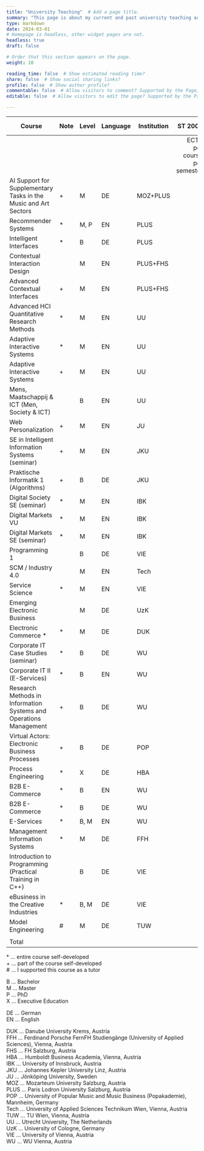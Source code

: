 ```yaml
---
title: "University Teaching"  # Add a page title.
summary: "This page is about my current and past university teaching activities."  # Add a page description.
type: markdown
date: 2024-03-01 
# Homepage is headless, other widget pages are not.
headless: true
draft: false

# Order that this section appears on the page.
weight: 10

reading_time: false  # Show estimated reading time?
share: false  # Show social sharing links?
profile: false  # Show author profile?
commentable: false  # Allow visitors to comment? Supported by the Page, Post, and Docs content types.
editable: false  # Allow visitors to edit the page? Supported by the Page, Post, and Docs content types.

---
```


| Course | Note | Level | Language | Institution | ST 2008 | WT 2008/09 | ST 2009 | WT 2009/10 | ST 2010 | WT 2010/11 | ST 2011 | WT 2011/12 | SS 2012 | WT 2012/13 | ST 2013 | WT 2013/14 | ST 2014 | WT 2014/15 | ST 2015 | WT 2015/16 | ST 2016 | WT 2016/17 | WT 2017/18 | ST 2018 | ST 2019 | WT 2019/20 | ST 2020 | WT 2020/21 | SS 2001 | WT 2021/22 | ST 2022 | WT 2022/23 | ST 2023 | WT 2023/24 | ST 2024 | WT 2024/25 | ST 2025 |  |
|---|---|---|---|---|---:|---:|---:|---:|---:|---:|---:|---:|---:|---:|---:|---:|---:|---:|---:|---:|---:|---:|---:|---:|---:|---:|---:|---:|---:|---:|---:|---:|---:|---:|---:|---:|---:|---:|
|  |  |  |  |  | ECTS per course per semester |  |  |  |  |  |  |  |  |  |  |  |  |  |  |  |  |  |  |  |  |  |  |  |  |  |  |  |  |  |  |  |  | Total ECTS |
| AI Support for Supplementary Tasks in the Music and Art Sectors | + | M | DE | MOZ+PLUS |  |  |  |  |  |  |  |  |  |  |  |  |  |  |  |  |  |  |  |  |  |  |  |  |  |  |  |  |  |  |  | 4 |  | 4 |
| Recommender Systems | * | M, P | EN | PLUS |  |  |  |  |  |  |  |  |  |  |  |  |  |  |  |  |  |  |  |  |  |  |  |  |  |  |  |  |  |  | 3 |  | 3 | 6 |
| Intelligent Interfaces | * | B | DE | PLUS |  |  |  |  |  |  |  |  |  |  |  |  |  |  |  |  |  |  |  |  |  |  |  |  |  |  |  |  |  |  | 3 |  | 3 | 6 |
| Contextual Interaction Design |  | M | EN | PLUS+FHS |  |  |  |  |  |  |  |  |  |  |  |  |  |  |  |  |  |  |  |  |  |  |  |  |  |  |  |  |  |  | 3 |  |  | 3 |
| Advanced Contextual Interfaces | + | M | EN | PLUS+FHS |  |  |  |  |  |  |  |  |  |  |  |  |  |  |  |  |  |  |  |  |  |  |  |  |  |  |  |  |  | 3 |  |  |  | 3 |
| Advanced HCI Quantitative Research Methods | * | M | EN | UU |  |  |  |  |  |  |  |  |  |  |  |  |  |  |  |  |  |  |  |  |  |  |  |  | 7.5 |  | 7.5 |  |  |  |  |  |  | 15 |
| Adaptive Interactive Systems | * | M | EN | UU |  |  |  |  |  |  |  |  |  |  |  |  |  |  |  |  |  |  |  |  |  |  |  |  |  | 7.5 |  | 7.5 |  |  |  |  |  | 15 |
| Adaptive Interactive Systems | + | M | EN | UU |  |  |  |  |  |  |  |  |  |  |  |  |  |  |  |  |  |  |  |  |  |  |  | 7.5 |  |  |  |  |  |  |  |  |  | 7.5 |
| Mens, Maatschappij & ICT (Men, Society & ICT) |  | B | EN | UU |  |  |  |  |  |  |  |  |  |  |  |  |  |  |  |  |  |  |  |  |  |  |  | 7.5 |  |  |  |  |  |  |  |  |  | 7.5 |
| Web Personalization | + | M | EN | JU |  |  |  |  |  |  |  |  |  |  |  |  |  |  |  |  |  |  |  |  |  |  | 7.5 |  | 7.5 | 7.5 |  | 7.5 |  |  |  |  |  | 30 |
| SE in Intelligent Information Systems (seminar) | + | M | EN | JKU |  |  |  |  |  |  |  |  |  |  |  |  |  |  |  |  |  |  |  |  |  |  | 3 |  |  |  |  |  |  |  |  |  |  | 3 |
| Praktische Informatik 1 (Algorithms) | + | B | DE | JKU |  |  |  |  |  |  |  |  |  |  |  |  |  |  |  |  |  |  |  |  |  |  | 1.25 |  |  |  |  |  |  |  |  |  |  | 1.25 |
| Digital Society SE (seminar) | * | M | EN | IBK |  |  |  |  |  |  |  |  |  |  |  |  |  |  |  |  |  |  |  |  |  | 5 |  |  |  |  |  |  |  |  |  |  |  | 5 |
| Digital Markets VU | * | M | EN | IBK |  |  |  |  |  |  |  |  |  |  |  |  |  |  |  |  |  |  |  |  | 5 |  |  |  |  |  |  |  |  |  |  |  |  | 5 |
| Digital Markets SE (seminar) | * | M | EN | IBK |  |  |  |  |  |  |  |  |  |  |  |  |  |  |  |  |  |  |  |  | 5 |  |  |  |  |  |  |  |  |  |  |  |  | 5 |
| Programming 1 |  | B | DE | VIE |  |  |  |  |  |  |  |  |  |  |  |  |  |  |  |  |  | 6 |  |  |  |  |  |  |  |  |  |  |  |  |  |  |  | 6 |
| SCM / Industry 4.0 |  | M | EN | Tech |  |  |  |  |  |  |  |  |  |  |  |  |  |  |  |  |  | 5 |  |  |  |  |  |  |  |  |  |  |  |  |  |  |  | 5 |
| Service Science | * | M | EN | VIE |  |  |  |  |  |  |  |  |  |  |  |  |  |  |  |  |  | 4 | 4 |  |  |  |  |  |  |  |  |  |  |  |  |  |  | 8 |
| Emerging Electronic Business |  | M | DE | UzK |  |  |  |  |  |  |  |  |  |  |  |  |  |  |  |  | 6 |  |  |  |  |  |  |  |  |  |  |  |  |  |  |  |  | 6 |
| Electronic Commerce * | * | M | DE | DUK |  |  |  |  |  |  |  |  |  |  |  |  |  |  |  | 2.5 |  | 2.5 |  |  |  |  |  |  |  |  |  |  |  |  |  |  |  | 5 |
| Corporate IT Case Studies (seminar) | * | B | DE | WU |  |  |  |  |  |  |  |  |  |  |  | 4 | 4 | 4 |  |  |  |  |  |  |  |  |  |  |  |  |  |  |  |  |  |  |  | 12 |
| Corporate IT II (E-Services) | * | B | EN | WU |  |  |  |  |  |  |  |  |  |  |  | 4 | 4 |  |  |  |  |  |  |  |  |  |  |  |  |  |  |  |  |  |  |  |  | 8 |
| Research Methods in Information Systems and Operations Management | + | B | DE | WU |  |  |  |  |  |  |  |  |  |  |  |  | 3 | 3 | 3 | 3 |  |  |  |  |  |  |  |  |  |  |  |  |  |  |  |  |  | 12 |
| Virtual Actors: Electronic Business Processes | + | B | DE | POP |  |  |  |  |  |  |  |  | 1 |  | 1 |  | 1 |  |  |  |  |  |  |  |  |  |  |  |  |  |  |  |  | 3 |  |  |  |  |
| Process Engineering | * | X | DE | HBA |  |  |  |  |  |  |  | 4 |  |  |  |  |  |  |  |  |  |  |  |  |  |  |  |  |  |  |  |  |  |  |  |  |  | 4 |
| B2B E-Commerce | * | B | EN | WU |  |  |  |  |  |  |  |  | 4 | 4 | 4 |  |  |  |  |  |  |  |  |  |  |  |  |  |  |  |  |  |  |  |  |  |  | 12 |
| B2B E-Commerce | * | B | DE | WU |  |  |  |  | 4 | 4 | 4 | 4 |  |  |  |  |  |  |  |  |  |  |  |  |  |  |  |  |  |  |  |  |  |  |  |  |  | 16 |
| E-Services | * | B, M | EN | WU |  |  |  |  | 4 | 4 | 4 | 4 | 4 | 4 | 4 |  |  |  |  |  |  |  |  |  |  |  |  |  |  |  |  |  |  |  |  |  |  | 28 |
| Management Information Systems | * | M | DE | FFH |  |  |  | 4 |  | 4 |  | 4 |  | 4 |  |  |  | 3 |  |  |  |  |  |  |  |  |  |  |  |  |  |  |  |  |  |  |  | 19 |
| Introduction to Programming (Practical Training in C++) |  | B | DE | VIE |  | 6 |  | 6 |  |  |  |  |  |  |  |  |  |  |  |  |  |  |  |  |  |  |  |  |  |  |  |  |  |  |  |  |  | 12 |
| eBusiness in the Creative Industries | * | B, M | DE | VIE | 4 | 4 | 4 | 4 | 4 | 4 | 4 | 4 |  | 4 |  | 4 |  | 4 |  | 4 |  | 4 |  | 4 |  |  |  |  |  |  |  |  |  |  |  |  |  | 52 |
| Model Engineering | # | M | DE | TUW |  | 3 |  |  |  |  |  |  |  |  |  |  |  |  |  |  |  |  |  |  |  |  |  |  |  |  |  |  |  |  |  |  |  | 3 |
|  |  |  |  |  |  |  |  |  |  |  |  |  |  |  |  |  |  |  |  |  |  |  |  |  |  |  |  |  |  |  |  |  |  |  |  |  |  |  |
| Total |  |  |  |  | 4 | 13 | 4 | 14 | 12 | 16 | 12 | 20 | 9 | 16 | 12 | 15 | 12 | 14 | 0 | 6.5 | 6 | 21.5 | 4 | 4 | 10 | 5 | 11.75 | 15 | 15 | 15 | 7.5 | 15 | 0 | 3 | 9 | 4 | 6 | 331.25 |


\*	…	entire course self-developed  
\+	…	part of the course self-developed  
\#	…	I supported this course as a tutor  


B	…	Bachelor  
M	…	Master  
P	…	PhD  
X	…	Executive Education  

DE	…	German  
EN	…	English  


DUK	…	Danube University Krems, Austria  
FFH	…	Ferdinand Porsche FernFH Studiengänge (University of Applied Sciences), Vienna, Austria  
FHS	…	FH Salzburg, Austria  
HBA	…	Humboldt Business Academia, Vienna, Austria  
IBK	…	University of Innsbruck, Austria  
JKU	…	Johannes Kepler University Linz, Austria  
JU	…	Jönköping University, Sweden  
MOZ	…	Mozarteum University Salzburg, Austria  
PLUS	…	Paris Lodron University Salzburg, Austria  
POP	…	University of Popular Music and Music Business (Popakademie), Mannheim, Germany  
Tech	…	University of Applied Sciences Technikum Wien, Vienna, Austria  
TUW	…	TU Wien, Vienna, Austria  
UU	…	Utrecht University, The Netherlands  
UzK	…	University of Cologne, Germany  
VIE	…	University of Vienna, Austria  
WU	…	WU Vienna, Austria